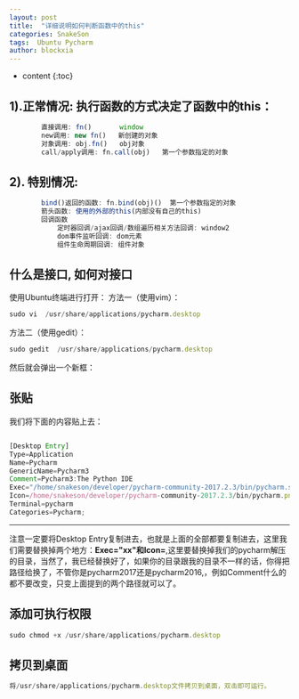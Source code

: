 ```yaml
---
layout: post
title:  "详细说明如何判断函数中的this"
categories: SnakeSon
tags:  Ubuntu Pycharm 
author: blockxia
---
```


* content
{:toc}

## 1).正常情况: 执行函数的方式决定了函数中的this：

```js
        直接调用: fn()       window
		new调用: new fn()   新创建的对象
		对象调用: obj.fn()   obj对象
		call/apply调用: fn.call(obj)   第一个参数指定的对象
```

## 2). 特别情况:

```js
        bind()返回的函数: fn.bind(obj)()  第一个参数指定的对象
		箭头函数: 使用的外部的this(内部没有自己的this)
		回调函数
			定时器回调/ajax回调/数组遍历相关方法回调: window2
			dom事件监听回调: dom元素
			组件生命周期回调: 组件对象
```


## 什么是接口, 如何对接口

使用Ubuntu终端进行打开：
方法一（使用vim）：
```js
sudo vi  /usr/share/applications/pycharm.desktop
```

方法二（使用gedit）：
	
```js
sudo gedit  /usr/share/applications/pycharm.desktop
```





然后就会弹出一个新框：
## 张贴
我们将下面的内容贴上去：
```js

[Desktop Entry]
Type=Application
Name=Pycharm
GenericName=Pycharm3
Comment=Pycharm3:The Python IDE
Exec="/home/snakeson/developer/pycharm-community-2017.2.3/bin/pycharm.sh" %f
Icon=/home/snakeson/developer/pycharm-community-2017.2.3/bin/pycharm.png
Terminal=pycharm
Categories=Pycharm;

```
---
注意一定要将Desktop Entry复制进去，也就是上面的全部都要复制进去，这里我们需要替换掉两个地方：**Exec="xx"**和**Icon=**,这里要替换掉我们的pycharm解压的目录，当然了，我已经替换好了，如果你的目录跟我的目录不一样的话，你得把路径给换了，不管你是pycharm2017还是pycharm2016,，例如Comment什么的都不要改变，只变上面提到的两个路径就可以了。


## 添加可执行权限
```js
sudo chmod +x /usr/share/applications/pycharm.desktop
```

## 拷贝到桌面
```js
将/usr/share/applications/pycharm.desktop文件拷贝到桌面，双击即可运行。
```